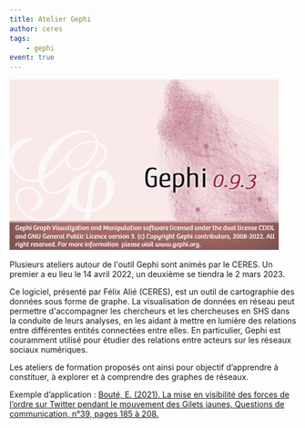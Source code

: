 ```yaml
---
title: Atelier Gephi
author: ceres
tags:
    - gephi
event: true
---
```


![Gephi](gephi.png)

Plusieurs ateliers autour de l'outil Gephi sont animés par le CERES. Un premier a eu lieu le 14 avril 2022, un deuxième se tiendra le 2 mars 2023.

Ce logiciel, présenté par Félix Alié (CERES), est un outil de cartographie des données sous forme de graphe. La visualisation de données en réseau peut permettre d'accompagner les chercheurs et les chercheuses en SHS dans la conduite de leurs analyses, en les aidant à mettre en lumière des relations entre différentes entités connectées entre elles. En particulier, Gephi est couramment utilisé pour étudier des relations entre acteurs sur les réseaux sociaux numériques.

Les ateliers de formation proposés ont ainsi pour objectif d’apprendre à constituer, à explorer et à comprendre des graphes de réseaux.

Exemple d’application : [Bouté, E. (2021). La mise en visibilité des forces de l’ordre sur Twitter pendant le mouvement des Gilets jaunes, Questions de communication,  n°39, pages 185 à 208.](https://www.cairn.info/revue-questions-de-communication-2021-1-page-185.htm)